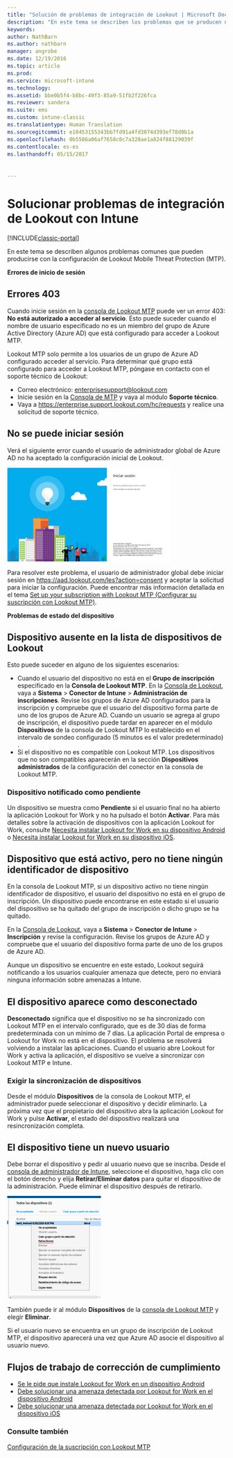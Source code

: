 ```yaml
---
title: "Solución de problemas de integración de Lookout | Microsoft Docs"
description: "En este tema se describen los problemas que se producen normalmente con la integración de Lookout."
keywords: 
author: NathBarn
ms.author: nathbarn
manager: angrobe
ms.date: 12/19/2016
ms.topic: article
ms.prod: 
ms.service: microsoft-intune
ms.technology: 
ms.assetid: bbe0b5f4-b8bc-49f3-85a9-51fb2f226fca
ms.reviewer: sandera
ms.suite: ems
ms.custom: intune-classic
ms.translationtype: Human Translation
ms.sourcegitcommit: e10453155343bb7fd91a4fd3874d393ef78d0b1a
ms.openlocfilehash: 0b5586a06af7658c0c7a328ae1a824f88129039f
ms.contentlocale: es-es
ms.lasthandoff: 05/15/2017


---
```


# <a name="troubleshoot-lookout-integration-with-intune"></a>Solucionar problemas de integración de Lookout con Intune

[!INCLUDE[classic-portal](../includes/classic-portal.md)]

En este tema se describen algunos problemas comunes que pueden producirse con la configuración de Lookout Mobile Threat Protection (MTP).

**Errores de inicio de sesión**

## <a name="403-errors"></a>Errores 403
Cuando inicie sesión en la [consola de Lookout MTP](https://aad.lookout.com) puede ver un error 403: **No está autorizado a acceder al servicio**. Esto puede suceder cuando el nombre de usuario especificado no es un miembro del grupo de Azure Active Directory (Azure AD) que está configurado para acceder a Lookout MTP.

Lookout MTP solo permite a los usuarios de un grupo de Azure AD configurado acceder al servicio. Para determinar qué grupo está configurado para acceder a Lookout MTP, póngase en contacto con el soporte técnico de Lookout:

* Correo electrónico: enterprisesupport@lookout.com
* Inicie sesión en la [Consola de MTP](http://aad.lookout.com) y vaya al módulo **Soporte técnico**.
* Vaya a https://enterprise.support.lookout.com/hc/requests y realice una solicitud de soporte técnico.

## <a name="unable-to-sign-in"></a>No se puede iniciar sesión
Verá el siguiente error cuando el usuario de administrador global de Azure AD no ha aceptado la configuración inicial de Lookout.

![captura de pantalla de la pantalla de inicio de sesión de Lookout que muestra un error de inicio de sesión](../media/mtp/lookout-mtp-consent-not-accepted-error.png)

Para resolver este problema, el usuario de administrador global debe iniciar sesión en https://aad.lookout.com/les?action=consent y aceptar la solicitud para iniciar la configuración. Puede encontrar más información detallada en el tema [Set up your subscription with Lookout MTP (Configurar su suscripción con Lookout MTP)](../deploy-use/set-up-your-subscription-with-lookout-mtp.md).

**Problemas de estado del dispositivo**

## <a name="device-missing-from-lookout-device-list"></a>Dispositivo ausente en la lista de dispositivos de Lookout

Esto puede suceder en alguno de los siguientes escenarios:
* Cuando el usuario del dispositivo no está en el **Grupo de inscripción** especificado en la **Consola de Lookout MTP**.  En la [Consola de Lookout](http://aad.lookout.com), vaya a **Sistema** > **Conector de Intune** > **Administración de inscripciones**.  Revise los grupos de Azure AD configurados para la inscripción y compruebe que el usuario del dispositivo forma parte de uno de los grupos de Azure AD.  Cuando un usuario se agrega al grupo de inscripción, el dispositivo puede tardar en aparecer en el módulo **Dispositivos** de la consola de Lookout MTP lo establecido en el intervalo de sondeo configurado (5 minutos es el valor predeterminado) .
* Si el dispositivo no es compatible con Lookout MTP.  Los dispositivos que no son compatibles aparecerán en la sección **Dispositivos administrados** de la configuración del conector en la consola de Lookout MTP.

### <a name="device-reported-as-pending"></a>Dispositivo notificado como **pendiente**

Un dispositivo se muestra como **Pendiente** si el usuario final no ha abierto la aplicación Lookout for Work y no ha pulsado el botón **Activar**. Para más detalles sobre la activación de dispositivos con la aplicación Lookout for Work, consulte [Necesita instalar Lookout for Work en su dispositivo Android](http://docs.microsoft.com/intune/enduser/you-are-prompted-to-install-lookout-for-work-android) o [Necesita instalar Lookout for Work en su dispositivo iOS](https://docs.microsoft.com/intune/enduser/you-are-prompted-to-install-lookout-for-work-ios).

## <a name="device-whos-active-but-has-no-device-id"></a>Dispositivo que está activo, pero no tiene ningún identificador de dispositivo
En la consola de Lookout MTP, si un dispositivo activo no tiene ningún identificador de dispositivo, el usuario del dispositivo no está en el grupo de inscripción. Un dispositivo puede encontrarse en este estado si el usuario del dispositivo se ha quitado del grupo de inscripción o dicho grupo se ha quitado.

En la [Consola de Lookout](http://aad.lookout.com), vaya a **Sistema** > **Conector de Intune** > **Inscripción** y revise la configuración.  Revise los grupos de Azure AD y compruebe que el usuario del dispositivo forma parte de uno de los grupos de Azure AD.

Aunque un dispositivo se encuentre en este estado, Lookout seguirá notificando a los usuarios cualquier amenaza que detecte, pero no enviará ninguna información sobre amenazas a Intune.

## <a name="device-reported-as-disconnected"></a>El dispositivo aparece como **desconectado**

**Desconectado** significa que el dispositivo no se ha sincronizado con Lookout MTP en el intervalo configurado, que es de 30 días de forma predeterminada con un mínimo de 7 días. La aplicación Portal de empresa o Lookout for Work no está en el dispositivo. El problema se resolverá volviendo a instalar las aplicaciones. Cuando el usuario abre Lookout for Work y activa la aplicación, el dispositivo se vuelve a sincronizar con Lookout MTP e Intune.

### <a name="forcing-a-device-sync"></a>Exigir la sincronización de dispositivos
Desde el módulo **Dispositivos** de la consola de Lookout MTP, el administrador puede seleccionar el dispositivo y decidir eliminarlo.   La próxima vez que el propietario del dispositivo abra la aplicación Lookout for Work y pulse **Activar**, el estado del dispositivo realizará una resincronización completa.

## <a name="device-has-a-new-user"></a>El dispositivo tiene un nuevo usuario
Debe borrar el dispositivo y pedir al usuario nuevo que se inscriba.  Desde el [consola de administrador de Intune](https://manage.microsoft.com), seleccione el dispositivo, haga clic con el botón derecho y elija **Retirar/Eliminar datos** para quitar el dispositivo de la administración. Puede eliminar el dispositivo después de retirarlo.

![captura de pantalla del módulo de dispositivo en la consola de administrador de Intune con la opción Retirar/Eliminar datos mostrada](../media/mtp/mtp-retire-device-intune-console.png)

También puede ir al módulo **Dispositivos** de la [consola de Lookout MTP](http://aad.lookout.com) y elegir **Eliminar**.

Si el usuario nuevo se encuentra en un grupo de inscripción de Lookout MTP, el dispositivo aparecerá una vez que Azure AD asocie el dispositivo al usuario nuevo.

## <a name="compliance-remediation-workflows"></a>Flujos de trabajo de corrección de cumplimiento
- [Se le pide que instale Lookout for Work en un dispositivo Android]( http://docs.microsoft.com/intune/enduser/you-are-prompted-to-install-lookout-for-work-android)
- [Debe solucionar una amenaza detectada por Lookout for Work en el dispositivo Android](http://docs.microsoft.com/intune/enduser/you-need-to-resolve-a-threat-found-by-lookout-for-work-android)
- [Debe solucionar una amenaza detectada por Lookout for Work en el dispositivo iOS](https://docs.microsoft.com/intune/enduser/you-need-to-resolve-a-threat-found-by-lookout-for-work-ios)


### <a name="see-also"></a>Consulte también
[Configuración de la suscripción con Lookout MTP](https://docs.microsoft.com/intune/deploy-use/set-up-your-subscription-with-lookout-mtp)

